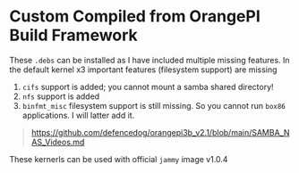 # Custom Compiled from OrangePI Build Framework
These `.debs` can be installed as I have included multiple missing features. In the default kernel x3 important features (filesystem support) are missing

1. `cifs` support is added; you cannot mount a samba shared directory!
2. `nfs` support is added
3. `binfmt_misc` filesystem support is still missing. So you cannot run `box86` applications. I will latter add it.

> https://github.com/defencedog/orangepi3b_v2.1/blob/main/SAMBA_NAS_Videos.md

These kernerls can be used with official `jammy` image v1.0.4
